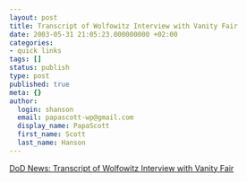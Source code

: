```yaml
---
layout: post
title: Transcript of Wolfowitz Interview with Vanity Fair
date: 2003-05-31 21:05:23.000000000 +02:00
categories:
- quick links
tags: []
status: publish
type: post
published: true
meta: {}
author:
  login: shanson
  email: papascott-wp@gmail.com
  display_name: PapaScott
  first_name: Scott
  last_name: Hanson
---
```

<p><a title="Did he really say what everyone says he said?" href="http://www.defenselink.mil/transcripts/2003/tr20030509-depsecdef0223.html">DoD News: Transcript of Wolfowitz Interview with Vanity Fair</a></p>
